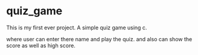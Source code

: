 # quiz_game

This is my first ever project.
A simple quiz game using c.

where user can enter there name and play the quiz. and also can show the score as well as high score.
